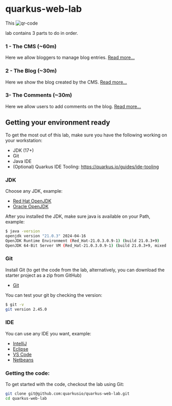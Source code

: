 # quarkus-web-lab

This ![qr-code](https://github.com/quarkusio/quarkus-web-lab/assets/6836179/91f45d34-a0c0-4093-a3e2-2428c66f9d23)

lab contains 3 parts to do in order.

### 1 - The CMS (~60m)

Here we allow bloggers to manage blog entries. [Read more...](./1-cms/README.md)

### 2 - The Blog (~30m)

Here we show the blog created by the CMS. [Read more...](./2-blog/README.md)

### 3- The Comments (~30m)

Here we allow users to add comments on the blog. [Read more...](./3-comments/README.md)

## Getting your environment ready

To get the most out of this lab, make sure you have the following working on your workstation:

- JDK (17+)
- Git
- Java IDE
- (Optional) Quarkus IDE Tooling: https://quarkus.io/guides/ide-tooling

### JDK

Choose any JDK, example:

- [Red Hat OpenJDK](https://developers.redhat.com/products/openjdk/download)
- [Oracle OpenJDK](https://www.oracle.com/java/technologies/downloads/)

After you installed the JDK, make sure java is available on your Path, example:

 ```sh
$ java -version
openjdk version "21.0.3" 2024-04-16
OpenJDK Runtime Environment (Red_Hat-21.0.3.0.9-1) (build 21.0.3+9)
OpenJDK 64-Bit Server VM (Red_Hat-21.0.3.0.9-1) (build 21.0.3+9, mixed mode, sharing)
 ```

### Git

Install Git (to get the code from the lab, alternatively, you can download the starter project as a zip from GitHub)

- [Git](https://git-scm.com/downloads)

You can test your git by checking the version:

 ```sh
 $ git -v
git version 2.45.0
 ```

### IDE

You can use any IDE you want, example:

- [IntelliJ](https://www.jetbrains.com/idea/)
- [Eclipse](https://eclipseide.org/)
- [VS Code](https://code.visualstudio.com/)
- [Netbeans](https://netbeans.apache.org)

### Getting the code:

To get started with the code, checkout the lab using Git:

 ```sh
 git clone git@github.com:quarkusio/quarkus-web-lab.git
 cd quarkus-web-lab
 ```
